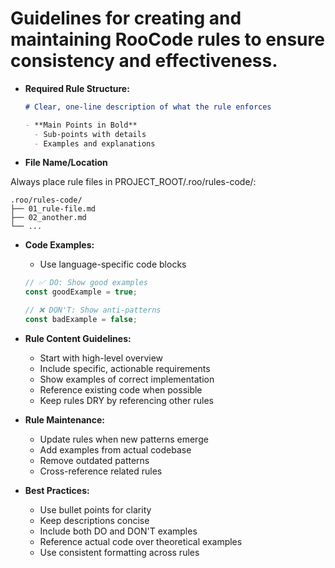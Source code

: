 # Guidelines for creating and maintaining RooCode rules to ensure consistency and effectiveness.

- **Required Rule Structure:**
  ```markdown
  # Clear, one-line description of what the rule enforces

  - **Main Points in Bold**
    - Sub-points with details
    - Examples and explanations
  ```

- **File Name/Location**

Always place rule files in PROJECT_ROOT/.roo/rules-code/:

```
.roo/rules-code/
├── 01_rule-file.md
├── 02_another.md
└── ...
```

- **Code Examples:**
  - Use language-specific code blocks
  ```typescript
  // ✅ DO: Show good examples
  const goodExample = true;
  
  // ❌ DON'T: Show anti-patterns
  const badExample = false;
  ```

- **Rule Content Guidelines:**
  - Start with high-level overview
  - Include specific, actionable requirements
  - Show examples of correct implementation
  - Reference existing code when possible
  - Keep rules DRY by referencing other rules

- **Rule Maintenance:**
  - Update rules when new patterns emerge
  - Add examples from actual codebase
  - Remove outdated patterns
  - Cross-reference related rules

- **Best Practices:**
  - Use bullet points for clarity
  - Keep descriptions concise
  - Include both DO and DON'T examples
  - Reference actual code over theoretical examples
  - Use consistent formatting across rules 
